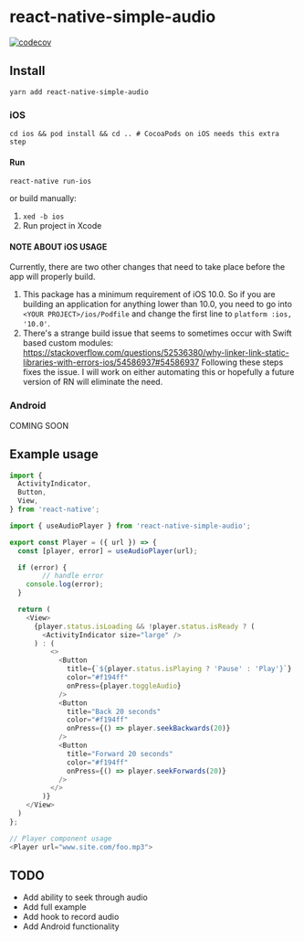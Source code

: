 # react-native-simple-audio

[![codecov](https://codecov.io/gh/daniel-hayes/react-native-simple-audio/branch/master/graph/badge.svg)](https://codecov.io/gh/daniel-hayes/react-native-simple-audio)

## Install
`yarn add react-native-simple-audio`

### iOS
`cd ios && pod install && cd .. # CocoaPods on iOS needs this extra step`

#### Run
`react-native run-ios`

or build manually:

1. `xed -b ios`
2. Run project in Xcode

#### NOTE ABOUT iOS USAGE
Currently, there are two other changes that need to take place before the app will properly build.
1. This package has a minimum requirement of iOS 10.0. So if you are building an application for anything lower than 10.0, you need to go into `<YOUR PROJECT>/ios/Podfile` and change the first line to `platform :ios, '10.0'`.
2. There's a strange build issue that seems to sometimes occur with Swift based custom modules: https://stackoverflow.com/questions/52536380/why-linker-link-static-libraries-with-errors-ios/54586937#54586937 Following these steps fixes the issue. I will work on either automating this or hopefully a future version of RN will eliminate the need.

### Android

COMING SOON

## Example usage
```javascript
import {
  ActivityIndicator,
  Button,
  View,
} from 'react-native';

import { useAudioPlayer } from 'react-native-simple-audio';

export const Player = ({ url }) => {
  const [player, error] = useAudioPlayer(url);

  if (error) {
		// handle error
    console.log(error);
  }

  return (
    <View>
      {player.status.isLoading && !player.status.isReady ? (
        <ActivityIndicator size="large" />
      ) : (
          <>
            <Button
              title={`${player.status.isPlaying ? 'Pause' : 'Play'}`}
              color="#f194ff"
              onPress={player.toggleAudio}
            />
            <Button
              title="Back 20 seconds"
              color="#f194ff"
              onPress={() => player.seekBackwards(20)}
            />
            <Button
              title="Forward 20 seconds"
              color="#f194ff"
              onPress={() => player.seekForwards(20)}
            />
          </>
        )}
    </View>
  )
};

// Player component usage
<Player url="www.site.com/foo.mp3">
```


## TODO
- Add ability to seek through audio
- Add full example
- Add hook to record audio
- Add Android functionality
